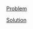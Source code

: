 [Problem](https://leetcode.com/problems/longest-substring-without-repeating-characters)

[Solution](https://leetcode.com/problems/longest-substring-without-repeating-characters/solutions/3351213/3-longest-substring-without-repeating-characters-simple-solution)